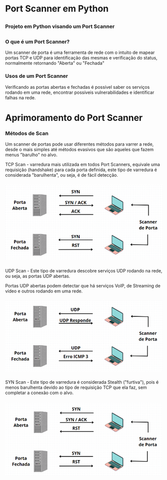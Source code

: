 # Port Scanner em Python

##

### Projeto em Python visando um Port Scanner

##

### O que é um Port Scanner?

Um scanner de porta é uma ferramenta de rede com o intuito de mapear portas TCP e UDP para identificação das mesmas e verificação do status, normalmente retornando "Aberta" ou "Fechada"

### Usos de um Port Scanner

Verificando as portas abertas e fechadas é possível saber os serviços rodando em uma rede, encontrar possíveis vulnerabilidades e identificar falhas na rede.

##

# Aprimoramento do Port Scanner

### Métodos de Scan

Um scanner de portas pode usar diferentes métodos para varrer a rede, desde o mais simples até métodos evasivos que são aqueles que fazem menus "barulho" no alvo.

TCP Scan - varredura mais utilizada em todos Port Scanners, equivale uma requisição (handshake) para cada porta definida, este tipo de varredura é considerada "barulhenta", ou seja, é de fácil detecção.

###

![TCP Scan](pics/TCPScan.png)

###

UDP Scan - Este tipo de varredura descobre serviços UDP rodando na rede, ou seja, as portas UDP abertas.

Portas UDP abertas podem detectar que há serviços VoIP, de Streaming de vídeo e outros rodando em uma rede.

###

![UDP Scan](pics/UDPScan.png)

###

SYN Scan - Este tipo de varredura é considerada Stealth ("furtiva"), pois é menos barulhenta devido ao tipo de requisição TCP que ela faz, sem completar a conexão com o alvo.

###

![SYN Scan](pics/SYNScan.png)

###
